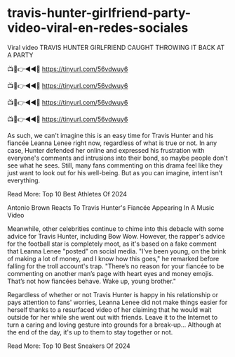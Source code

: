 # travis-hunter-girlfriend-party-video-viral-en-redes-sociales

Viral video TRAVIS HUNTER GIRLFRIEND CAUGHT THROWING IT BACK AT A PARTY

📺📱👉◄◄🔴 https://tinyurl.com/56vdwuy6

📺📱👉◄◄🔴 https://tinyurl.com/56vdwuy6

📺📱👉◄◄🔴 https://tinyurl.com/56vdwuy6

📺📱👉◄◄🔴 https://tinyurl.com/56vdwuy6

As such, we can't imagine this is an easy time for Travis Hunter and his fiancée Leanna Lenee right now, regardless of what is true or not. In any case, Hunter defended her online and expressed his frustration with everyone's comments and intrusions into their bond, so maybe people don't see what he sees. Still, many fans commenting on this drama feel like they just want to look out for his well-being. But as you can imagine, intent isn't everything.

Read More: Top 10 Best Athletes Of 2024

Antonio Brown Reacts To Travis Hunter's Fiancée Appearing In A Music Video


Meanwhile, other celebrities continue to chime into this debacle with some advice for Travis Hunter, including Bow Wow. However, the rapper's advice for the football star is completely moot, as it's based on a fake comment that Leanna Lenee "posted" on social media. "I’ve been young, on the brink of making a lot of money, and I know how this goes," he remarked before falling for the troll account's trap. "There’s no reason for your fiancée to be commenting on another man’s page with heart eyes and money emojis. That’s not how fiancées behave. Wake up, young brother."

Regardless of whether or not Travis Hunter is happy in his relationship or pays attention to fans' worries, Leanna Lenee did not make things easier for herself thanks to a resurfaced video of her claiming that he would wait outside for her while she went out with friends. Leave it to the Internet to turn a caring and loving gesture into grounds for a break-up... Although at the end of the day, it's up to them to stay together or not.

Read More: Top 10 Best Sneakers Of 2024
